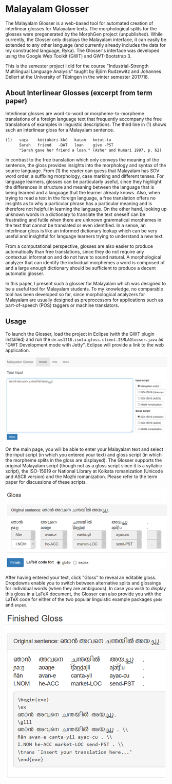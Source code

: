 # Malayalam Glosser

The Malayalam Glosser is a web-based tool for automated creation of interlinear glosses for Malayalam texts. The morphological splits for the glosses were pregenerated by the MorphGen project (unpublished). While currently, the Glosser only displays the Malayalam interface, it can easily be extended to any other language (and currently already includes the data for my constructed language, Ryka). The Glosser's interface was developed using the Google Web Toolkit (GWT) and GWT-Bootstrap 3.

This is the semester project I did for the course "Industrial-Strength Multilingual Language Analysis" taught by Björn Rudzewitz and Johannes Dellert at the University of Tübingen in the winter semester 2017/18.

## About Interlinear Glosses (excerpt from term paper)

Interlinear glosses are word-to-word or morpheme-to-morpheme translations of a foreign language text that frequently accompany the free translations of examples in linguistic descriptions. The third line in (1) shows such an interlinear gloss for a Malayalam sentence.

```
(1)   sāṟa    kūṭṭukāri-kkŭ   kaṭaṁ   koṭut-tu
      Sarah   friend   -DAT   loan    give -PST
      "Sarah gave her friend a loan." (Asher and Kumari 1997, p. 62)
```

In contrast to the free translation which only conveys the meaning of the sentence, the gloss provides insights into the morphology and syntax of the source language. From (1) the reader can guess that Malayalam has SOV word order, a suffixing morphology, case marking and different tenses. For language learners, glosses can be particularly useful, since they highlight the differences in structure and meaning between the language that is being learned and a language that the learner already knows. Also, when trying to read a text in the foreign language, a free translation offers no insights as to why a particular phrase has a particular meaning and is therefore not helpful in learning the language. On the other hand, looking up unknown words in a dictionary to translate the text oneself can be frustrating and futile when there are unknown grammatical morphemes in the text that cannot be translated or even identified. In a sense, an interlinear gloss is like an informed dictionary lookup which can be very useful and insightful for language learners trying to understand a new text.

From a computational perspective, glosses are also easier to produce automatically than free translations, since they do not require any contextual information and do not have to sound natural. A morphological analyzer that can identify the individual morphemes a word is composed of and a large enough dictionary should be sufficient to produce a decent automatic glosser.

In this paper, I present such a glosser for Malayalam which was designed to be a useful tool for Malayalam students. To my knowledge, no comparable tool has been developed so far, since morphological analyzers for Malayalam are usually designed as preprocessors for applications such as part-of-speech (POS) taggers or machine translators.

## Usage

To launch the Glosser, load the project in Eclipse (with the GWT plugin installed) and run the `de.ws1718.ismla.gloss.client.ISMLAGlosser.java` as "GWT Development mode with Jetty". Eclipse will provide a link to the web application.

![Main page of the Malayalam Glosser](paper/mal-glosser-1.png)

On the main page, you will be able to enter your Malayalam text and select the input script (in which you entered your text) and gloss script (in which the morpheme splits in the gloss are displayed). The Glosser supports the original Malayalam script (though not as a gloss script since it is a syllabic script), the ISO-15919 or National Library at Kolkata romanization (Unicode and ASCII version) and the Mozhi romanization. Please refer to the term paper for discussions of these scripts.

![Editable gloss](paper/mal-glosser-2.png)

After having entered your text, click "Gloss" to reveal an editable gloss. Dropdowns enable you to switch between alternative splits and glossings for individual words (when they are ambiguous). In case you wish to display this gloss in a LaTeX document, the Glosser can also provide you with the LaTeX code for either of the two popular linguistic example packages `gb4e` and `expex`.

![LaTeX code](paper/mal-glosser-3.png)

